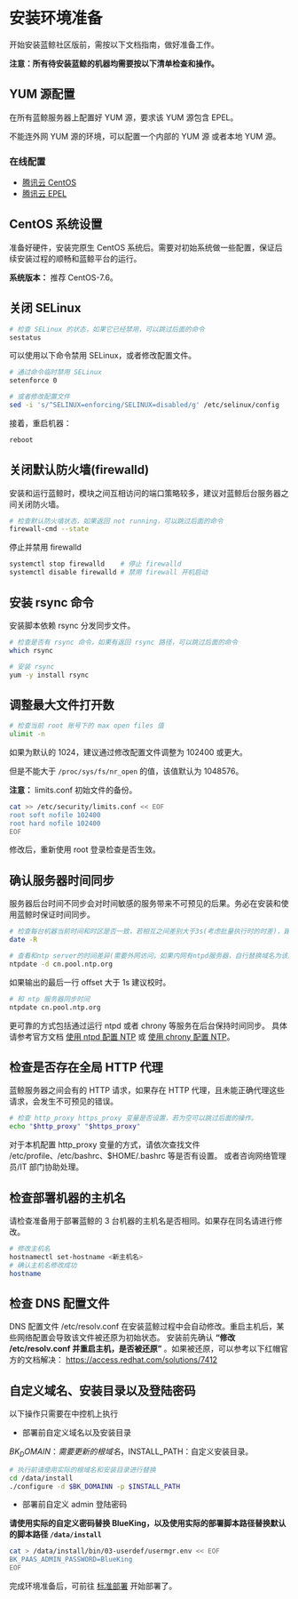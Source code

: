 # 安装环境准备

开始安装蓝鲸社区版前，需按以下文档指南，做好准备工作。

**注意：所有待安装蓝鲸的机器均需要按以下清单检查和操作。**

## YUM 源配置

在所有蓝鲸服务器上配置好 YUM 源，要求该 YUM 源包含 EPEL。

不能连外网 YUM 源的环境，可以配置一个内部的 YUM 源 或者本地 YUM 源。

### 在线配置

- [腾讯云 CentOS](https://mirrors.cloud.tencent.com/help/centos.html)
- [腾讯云 EPEL](https://mirrors.cloud.tencent.com/help/epel.html)

## CentOS 系统设置

准备好硬件，安装完原生 CentOS 系统后。需要对初始系统做一些配置，保证后续安装过程的顺畅和蓝鲸平台的运行。

**系统版本：** 推荐 CentOS-7.6。
## 关闭 SELinux

```bash
# 检查 SELinux 的状态，如果它已经禁用，可以跳过后面的命令
sestatus
```

可以使用以下命令禁用 SELinux，或者修改配置文件。

```bash
# 通过命令临时禁用 SELinux
setenforce 0

# 或者修改配置文件
sed -i 's/^SELINUX=enforcing/SELINUX=disabled/g' /etc/selinux/config
```

接着，重启机器：

```bash
reboot
```
## 关闭默认防火墙(firewalld)

安装和运行蓝鲸时，模块之间互相访问的端口策略较多，建议对蓝鲸后台服务器之间关闭防火墙。

```bash
# 检查默认防火墙状态，如果返回 not running，可以跳过后面的命令
firewall-cmd --state
```

停止并禁用 firewalld
```bash
systemctl stop firewalld    # 停止 firewalld
systemctl disable firewalld # 禁用 firewall 开机启动
```

## 安装 rsync 命令

安装脚本依赖 rsync 分发同步文件。

```bash
# 检查是否有 rsync 命令，如果有返回 rsync 路径，可以跳过后面的命令
which rsync

# 安装 rsync
yum -y install rsync
```

## 调整最大文件打开数

```bash
# 检查当前 root 账号下的 max open files 值
ulimit -n
```

如果为默认的 1024，建议通过修改配置文件调整为 102400 或更大。

但是不能大于 `/proc/sys/fs/nr_open` 的值，该值默认为 1048576。

**注意：** limits.conf 初始文件的备份。
```bash
cat >> /etc/security/limits.conf << EOF
root soft nofile 102400
root hard nofile 102400
EOF
```

修改后，重新使用 root 登录检查是否生效。

## 确认服务器时间同步

服务器后台时间不同步会对时间敏感的服务带来不可预见的后果。务必在安装和使用蓝鲸时保证时间同步。

```bash
# 检查每台机器当前时间和时区是否一致，若相互之间差别大于3s(考虑批量执行时的时差)，建议校时。
date -R

# 查看和ntp server的时间差异(需要外网访问，如果内网有ntpd服务器，自行替换域名为该服务的地址)
ntpdate -d cn.pool.ntp.org
```

如果输出的最后一行 offset 大于 1s 建议校时。
```bash
# 和 ntp 服务器同步时间
ntpdate cn.pool.ntp.org
```

更可靠的方式包括通过运行 ntpd 或者 chrony 等服务在后台保持时间同步。
具体请参考官方文档 [使用 ntpd 配置 NTP](https://access.redhat.com/documentation/en-us/red_hat_enterprise_linux/7/html/system_administrators_guide/ch-configuring_ntp_using_ntpd) 或 [使用 chrony 配置 NTP](https://access.redhat.com/documentation/en-us/red_hat_enterprise_linux/7/html/system_administrators_guide/ch-Configuring_NTP_Using_the_chrony_Suite)。

## 检查是否存在全局 HTTP 代理

蓝鲸服务器之间会有的 HTTP 请求，如果存在 HTTP 代理，且未能正确代理这些请求，会发生不可预见的错误。

```bash
# 检查 http_proxy https_proxy 变量是否设置，若为空可以跳过后面的操作。
echo "$http_proxy" "$https_proxy"
```
对于本机配置 http_proxy 变量的方式，请依次查找文件 /etc/profile、/etc/bashrc、$HOME/.bashrc 等是否有设置。
或者咨询网络管理员/IT 部门协助处理。

## 检查部署机器的主机名

请检查准备用于部署蓝鲸的 3 台机器的主机名是否相同。如果存在同名请进行修改。

```bash
# 修改主机名
hostnamectl set-hostname <新主机名>
# 确认主机名修改成功
hostname
```

## 检查 DNS 配置文件

DNS 配置文件 /etc/resolv.conf 在安装蓝鲸过程中会自动修改。重启主机后，某些网络配置会导致该文件被还原为初始状态。
安装前先确认 **“修改 /etc/resolv.conf 并重启主机，是否被还原”** 。如果被还原，可以参考以下红帽官方的文档解决： https://access.redhat.com/solutions/7412

## 自定义域名、安装目录以及登陆密码

以下操作只需要在中控机上执行

- 部署前自定义域名以及安装目录
 
$BK_DOMAIN：需要更新的根域名，$INSTALL_PATH：自定义安装目录。

```bash
# 执行前请使用实际的根域名和安装目录进行替换
cd /data/install 
./configure -d $BK_DOMAINN -p $INSTALL_PATH
```

- 部署前自定义 admin  登陆密码

**请使用实际的自定义密码替换 BlueKing，以及使用实际的部署脚本路径替换默认的脚本路径 `/data/install`**

```bash
cat > /data/install/bin/03-userdef/usermgr.env << EOF
BK_PAAS_ADMIN_PASSWORD=BlueKing
EOF
```

完成环境准备后，可前往 [标准部署](../多机部署/install.md) 开始部署了。 